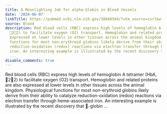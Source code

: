 ```yaml
---
title: A Moonlighting Job for alpha-Globin in Blood Vessels
date: '2024-06-07'
linkTitle: https://pubmed.ncbi.nlm.nih.gov/38848504/?utm_source=curl&utm_medium=rss&utm_campaign=journals&utm_content=7603509&fc=None&ff=20240608181749&v=2.18.0.post9+e462414
source: Blood
description: Red blood cells (RBC) express high levels of hemoglobin A tetramer (HbA,
  22) to facilitate oxygen (O2) transport. Hemoglobin and related proteins are also
  expressed at lower levels in other tissues across the animal kingdom. Physiological
  functions for most non-erythroid globins likely derive from their ability to catalyze
  reduction-oxidation (redox) reactions via electron transfer through heme-associated
  iron. An interesting example is illustrated by the recent discovery that -globin
  ...
disable_comments: true
---
```

Red blood cells (RBC) express high levels of hemoglobin A tetramer (HbA, 22) to facilitate oxygen (O2) transport. Hemoglobin and related proteins are also expressed at lower levels in other tissues across the animal kingdom. Physiological functions for most non-erythroid globins likely derive from their ability to catalyze reduction-oxidation (redox) reactions via electron transfer through heme-associated iron. An interesting example is illustrated by the recent discovery that -globin ...
